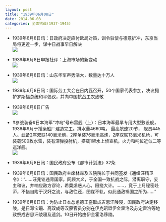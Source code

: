 ```yaml
---
layout: post
title: "1939年06月08日"
date: 2014-06-08
categories: 全面抗战(1937-1945)
---
```


<meta name="referrer" content="no-referrer" />

- 1939年6月8日讯：日政府决定应付欧局对策，训令驻使与德意折冲，东京当局将更近一步，谋中日战事早日解决 <br/><img src="https://ww4.sinaimg.cn/large/aca367d8jw1eh70iaavk7j20dk0bqwhs.jpg" />

- 1939年6月8日申报社评：上海市场的新变动 <br/><img src="https://ww2.sinaimg.cn/large/aca367d8jw1eh6ys6yuklj20ru0x9awe.jpg" />

- 1939年6月8日讯：山东华军声势浩大，数量达十万人 <br/><img src="https://ww4.sinaimg.cn/large/aca367d8jw1eh6q45jycwj2069064aak.jpg" />

- 1939年6月8日讯：国际劳工大会在日内瓦召开，50个国家代表参加，决议拥护罗斯福总统和平倡议，并向中国抗战工农致敬 

- 1939年6月8日广告 <br/><img src="https://ww2.sinaimg.cn/large/aca367d8jw1eh6j63i6ugj207k0h240q.jpg" />

- #参战装备#日本海军“冲岛”号布雷舰（上）：日本海军最早专用大型敷设舰，1936年9月于播磨船厂建造完工。排水量4660吨， 最高航速20节， 舰员445人。武备2座双联140毫米炮，2座单装76毫米高炮，2座双联13毫米机枪，可装载500枚水雷，装有深弹投射机，搭载1架水上侦查机，火力和吨位近似二等巡洋舰。 <br/><img src="https://ww2.sinaimg.cn/large/aca367d8jw1eh6h6lm5e8j20m80ejgoc.jpg" />

- 1939年6月8日讯：国民政府公布《都市计划法》32条 

- 1939年6月8日讯：国民政府主席林森及五院院长于共同签发《通缉汪精卫令》：“……汪兆铭违背国家，罔顾大义，于全国一致抗战之际，潜离职守，妄主和议，并响应敌方谬论，希冀煽惑人心，阻挠大计。……，竟于上月秘密赴沪，不惜自附于汉奸之流，与敌往还，图谋不轨，似此通敌祸国之所为……” 

- 1939年6月8日讯：为防止日本怂恿德王盗取成吉思汗陵寝，国民政府决定移陵，是日邓宝珊、高双成等汉蒙官员分别在伊克昭盟伊金霍洛及苏定霍洛等地致祭成吉思汗陵寝及遗剑。10日开始由伊金霍洛移陵。 

